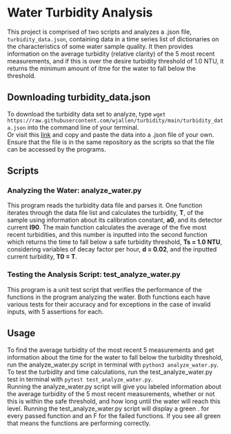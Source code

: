 # Water Turbidity Analysis
This project is comprised of two scripts and analyzes a .json file, ```turbidity_data.json```, containing data in a time series list of dictionaries on the characteristics of some water sample quality. It then provides information on the average turbidity (relative clarity) of the 5 most recent measurements, and if this is over the desire turbidity threshold of 1.0 NTU, it returns the minimum amount of itme for the water to fall below the threshold.

## Downloading turbidity_data.json
To download the turbidity data set to analyze, type ```wget https://raw.githubusercontent.com/wjallen/turbidity/main/turbidity_data.json``` into the command line of your terminal.   
Or visit this [link](https://raw.githubusercontent.com/wjallen/turbidity/main/turbidity_data.json) and copy and paste the data into a .json file of your own. Ensure that the file is in the same repository as the scripts so that the file can be accessed by the programs.
## Scripts
### Analyzing the Water: analyze_water.py
This program reads the turbidity data file and parses it. One function iterates through the data file list and calculates the turbidity, **T**, of the sample using information about its calibration constant, **a0**, and its detector current **I90**. The main function calculates the average of the five most recent turbidities, and this number is inputted into the second function which returns the time to fall below a safe turbidity threshold, **Ts = 1.0 NTU**, considering variables of decay factor per hour, **d = 0.02**, and the inputted current turbidity, **T0 = T**.  

### Testing the Analysis Script: test_analyze_water.py
This program is a unit test script that verifies the performance of the functions in the program analyzing the water. Both functions each have various tests for their accuracy and for exceptions in the case of invalid inputs, with 5 assertions for each.

## Usage
To find the average turbidity of the most recent 5 measurements and get information about the time for the water to fall below the turbidity threshold, run the analyze_water.py script in terminal with ```python3 analyze_water.py```.  
To test the turbidity and time calculations, run the test_analyze_water.py test in terminal with ```pytest test_analyze_water.py```.  
Running the analyze_water.py script will give you labeled information about the average turbidity of the 5 most recent measurements, whether or not this is within the safe threshold, and how long until the water will reach this level.
Running the test_analyze_water.py script will display a green . for every passed function and an F for the failed functions. If you see all green that means the functions are performing correctly.